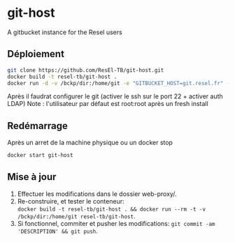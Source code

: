 # git-host
A gitbucket instance for the Resel users

## Déploiement
```bash
git clone https://github.com/ResEl-TB/git-host.git
docker build -t resel-tb/git-host .
docker run -d -v /bckp/dir:/home/git -e "GITBUCKET_HOST=git.resel.fr" -P=true --name git-host resel-tb/git-host
```

Après il faudrat configurer le git (activer le ssh sur le port 22 + activer auth LDAP)
Note : l'utilisateur par défaut est root:root après un fresh install

## Redémarrage 
 Après un arret de la machine physique ou un docker stop
```bash
docker start git-host
```
## Mise à jour
1. Effectuer les modifications dans le dossier web-proxy/.
2. Re-construire, et tester le conteneur:  
`docker build -t resel-tb/git-host . && docker run --rm -t -v /bckp/dir:/home/git resel-tb/git-host`.
3. Si fonctionnel, commiter et pusher les modifications: `git commit -am 'DESCRIPTION' && git push`.

